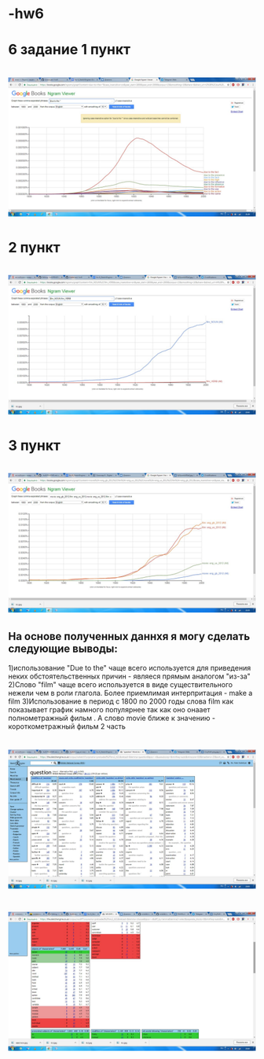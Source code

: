# -hw6
# 6 задание 1 пункт
# ![](https://github.com/Arakelyan/-hw6/blob/master/6.1.jpg?raw=true)
# 2 пункт
# ![](https://github.com/Arakelyan/-hw6/blob/master/6.2.jpg)
# 3 пункт 
# ![](https://github.com/Arakelyan/-hw6/blob/master/6.3.jpg)
## На основе полученных даннхя я могу сделать следующие выводы:
1)использование "Due to the" чаще всего используется для приведения неких обстоятельственных причин - являеся прямым аналогом "из-за"
2)Слово "film" чаще всего используется в виде существительного нежели чем в роли глагола. Более приемлимая интерпритация - make a film 
3)Использование в период с 1800 по 2000 годы слова film как показывает график намного популярнее так как оно онаает полнометражный фильм . А слово movie ближе к значению - короткометражный фильм
2 часть
# ![](https://github.com/Arakelyan/-hw6/blob/master/%D0%BA%D0%B2%D0%B5%D1%81%D1%82%D0%B8%D0%BE%D0%BD.jpg)
# ![](https://github.com/Arakelyan/-hw6/blob/master/%D0%BE%D0%B1%D0%B4%D0%B5%D0%BA%D1%82%D1%81.jpg)
